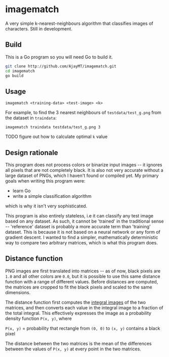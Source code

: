 
# imagematch
A very simple k-nearest-neighbours algorithm that classifies images of characters. Still in development.

## Build
This is a Go program so you will need Go to build it.

```sh
git clone http://github.com/AjayMT/imagematch.git
cd imagematch
go build
```

## Usage
```
imagematch <training-data> <test-image> <k>
```

For example, to find the 3 nearest neighbours of `testdata/test_g.png` from the dataset in `traindata`:
```
imagematch traindata testdata/test_g.png 3
```

TODO figure out how to calculate optimal `k` value

## Design rationale
This program does not process colors or binarize input images -- it ignores all pixels that are not completely black. It is also not very accurate without a large dataset of PNGs, which I haven't found or compiled yet. My primary goals when writing this program were:
- learn Go
- write a simple classification algorithm

which is why it isn't very sophisticated.

This program is also entirely stateless, i.e it can classify any test image based on any dataset. As such, it cannot be 'trained' in the traditional sense -- 'reference' dataset is probably a more accurate term than 'training' dataset. This is because it is not based on a neural network or any form of gradient descent. I wanted to find a simpler, mathematically deterministic way to compare two arbitrary matrices, which is what this program does.

## Distance function
PNG images are first translated into matrices -- as of now, black pixels are `1.0` and all other colors are `0.0`, but it is possible to use this same distance function with a range of different values. Before distances are computed, the matrices are cropped to fit the black pixels and scaled to the same dimensions.

The distance function first computes the [integral images](https://en.wikipedia.org/wiki/Summed-area_table) of the two matrices, and then converts each value in the integral image to a fraction of the total integral. This effectively expresses the image as a probability density function `P(x, y)`, where

`P(x, y)` = probability that rectangle from `(0, 0)` to `(x, y)` contains a black pixel

The distance between the two matrices is the mean of the differences between the values of `P(x, y)` at every point in the two matrices.
